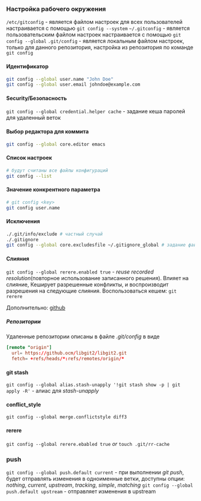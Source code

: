 ### Настройка рабочего окружения

`/etc/gitconfig` - является файлом настроек для всех пользователей настраивается с помощью `git config --system`
`~/.gitconfig` - является пользовательским файлом настроек настраивается с помощью `git config --global`
`.git/config` - является локальным файлом настроек, только для данного репозитория, настройка из репозитория по команде `git config`

#### Идентификатор

```sh
git config --global user.name "John Doe"
git config --global user.email johndoe@example.com
```

#### Security/Безопасность

`git config --global credential.helper cache` - задание кеша паролей для удаленный веток

#### Выбор редактора для коммита

```sh
git config --global core.editor emacs
```

#### Список настроек

```sh
# будут считаны все файлы конфигураций
git config --list
```

#### Значение конкрентного параметра

```sh
# git config <key>
git config user.name
```

#### Исключения

```sh
./.git/info/exclude # частный случай
./.gitignore
git config --global core.excludesfile ~/.gitignore_global # задание файла gitignore
```

#### Слияния

`git config --global rerere.enabled true` - _reuse recorded resolution_(повторное использование записанного решения). Влияет на слияние, Кеширует разрешенные конфликты, и воспроизводит разрешения на следующие слияния. Воспользоваться кешем: `git rerere`

Дополнительно: [github](https://github.com/github/gitignore)

##### Репозитории

Удаленные репозитории описаны в файле _.git/config_ в виде

```conf
[remote "origin"]
  url= https://github.ocm/libgit2/libgit2.git
  fetch= +refs/heads/*:refs/remotes/origin/*
```

#### git stash

`git config --global alias.stash-unapply '!git stash show -p | git apply -R'` - алиас для _stash-unapply_

#### conflict_style

`git config --global merge.conflictstyle diff3`

#### rerere

`git config --global rerere.ebabled true`
_or_
`touch .git/rr-cache`

### push

`git config --global push.default current` - при выполнении _git push_, будет отправлять изменения в одноименные ветки, доступны опции: _nothing_, _current_, _upstream_, _tracking_, _simple_, _matching_
`git config --global push.default upstream` - отправляет изменения в upstream
